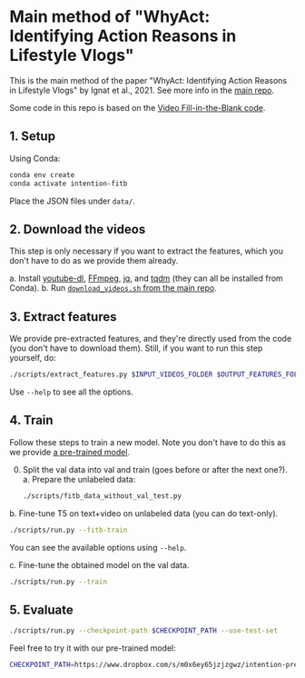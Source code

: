 # Main method of "WhyAct: Identifying Action Reasons in Lifestyle Vlogs"

This is the main method of the paper "WhyAct: Identifying Action Reasons in Lifestyle Vlogs" by Ignat et al., 2021.
See more info in the [main repo](https://github.com/michigannlp/vlog_action_reason).

Some code in this repo is based on the [Video Fill-in-the-Blank
code](https://github.com/MichiganNLP/video-fill-in-the-blank).

## 1. Setup

Using Conda:

```bash
conda env create
conda activate intention-fitb
```

Place the JSON files under `data/`.

## 2. Download the videos

This step is only necessary if you want to extract the features, which you don't have to do as we provide them already.

a. Install [youtube-dl](https://youtube-dl.org/), [FFmpeg](https://www.ffmpeg.org/),
   [jq](https://stedolan.github.io/jq/), and [tqdm](https://github.com/tqdm/tqdm) (they can all be installed from 
   Conda).
b. Run [`download_videos.sh` from the main
   repo](https://github.com/MichiganNLP/vlog_action_reason/blob/master/download_videos.sh).

## 3. Extract features

We provide pre-extracted features, and they're directly used from the code (you don't have to download them).
Still, if you want to run this step yourself, do:

```bash
./scripts/extract_features.py $INPUT_VIDEOS_FOLDER $OUTPUT_FEATURES_FOLDER
```

Use `--help` to see all the options.

## 4. Train

Follow these steps to train a new model. Note you don't have to do this as we provide [a pre-trained
model](https://www.dropbox.com/s/m0x6ey65jzjzgwz/intention-pretrained.ckpt?dl=1).

0. Split the val data into val and train (goes before or after the next one?).
a. Prepare the unlabeled data:

   ```bash
   ./scripts/fitb_data_without_val_test.py 
   ```

b. Fine-tune T5 on text+video on unlabeled data (you can do text-only).

   ```bash
   ./scripts/run.py --fitb-train
   ```

   You can see the available options using `--help`.

c. Fine-tune the obtained model on the val data.

   ```bash
   ./scripts/run.py --train
   ```

## 5. Evaluate

```bash
./scripts/run.py --checkpoint-path $CHECKPOINT_PATH --use-test-set
```

Feel free to try it with our pre-trained model:

```bash
CHECKPOINT_PATH=https://www.dropbox.com/s/m0x6ey65jzjzgwz/intention-pretrained.ckpt?dl=1
```
